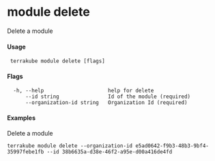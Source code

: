 # module delete

Delete a module

#### Usage

```
 terrakube module delete [flags]
```

#### Flags

```
  -h, --help                     help for delete
      --id string                Id of the module (required)
      --organization-id string   Organization Id (required)
```

#### Examples

Delete a module

```
terrakube module delete --organization-id e5ad0642-f9b3-48b3-9bf4-35997febe1fb --id 38b6635a-d38e-46f2-a95e-d00a416de4fd 
```
